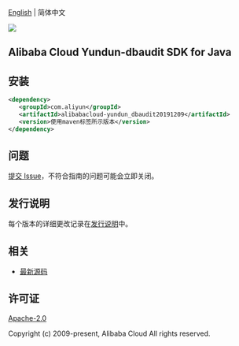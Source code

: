 [English](README.md) | 简体中文

![](https://aliyunsdk-pages.alicdn.com/icons/AlibabaCloud.svg)

## Alibaba Cloud Yundun-dbaudit SDK for Java

## 安装

```xml
<dependency>
   <groupId>com.aliyun</groupId>
   <artifactId>alibabacloud-yundun_dbaudit20191209</artifactId>
   <version>使用maven标签所示版本</version>
</dependency>
```

## 问题

[提交 Issue](https://github.com/aliyun/alibabacloud-java-async-sdk/issues/new)，不符合指南的问题可能会立即关闭。

## 发行说明

每个版本的详细更改记录在[发行说明](./ChangeLog.txt)中。

## 相关

- [最新源码](https://github.com/aliyun/alibabacloud-async-java-sdk/)

## 许可证

[Apache-2.0](http://www.apache.org/licenses/LICENSE-2.0)

Copyright (c) 2009-present, Alibaba Cloud All rights reserved.

